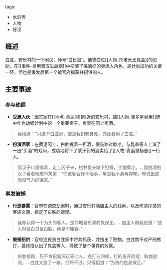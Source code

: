 tags:
  - 水浒传
  - 人物
  - 好汉

## 概述
白胜，安乐村的一个闲汉，绰号“白日鼠”。他曾受过[[人物-托塔天王晁盖]]的资助，在[[事件-吴用智取生辰纲]]中扮演了挑酒桶的卖酒人角色，是计划成功的关键一环，但也是事发后第一个被官府抓获并招供的人。

## 主要事迹
### 参与劫纲
- **受邀入伙**：因其家在[[地点-黄泥冈]]附近的安乐村，被[[人物-智多星吴用]]选中作为劫纲计划中的一个重要棋子，负责在冈上卖酒。
> 吴用道：“只这个白胜家，便是我们安身处，亦还要用了白胜。”

- **扮演酒家**：在黄泥冈上，白胜挑着一担酒，假装路过歇凉，与晁盖等人上演了一出“买酒”的戏码，成功地将下了蒙汗药的酒卖给了[[人物-青面兽杨志]]一行人。
> 那汉子口里唱着，走上冈子来，松林里头歇下担桶，坐地乘凉。...那挑酒的汉子看着杨志冷笑道：“你这客官好不晓事，早是我不卖与你吃，却说出这般没气力的话来。”

### 事发被捕
- **行迹暴露**：官府在调查劫案时，通过安乐村酒店主人的线索，以及何清抄录的客店文簿，锁定了白胜的嫌疑。
> 我却认得一个为头的客人，是郓城县东溪村晁保正。...店主人和我说道：‘这人叫做白日鼠白胜，他是个赌客。’

- **被捕招供**：官府连夜到白胜家中将其抓获，并搜出了赃物。白胜熬不过严刑拷打，最终招认出了晁盖等人，导致了整个事件的败露。
> 白胜抵赖，死不肯招晁保正等七人。连打三四顿，打的皮开肉绽，鲜血迸流。...白胜又捱了一歇，打熬不过，只得招道：“为首的是晁保正。”
